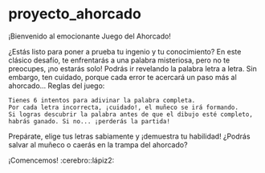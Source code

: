 # proyecto_ahorcado


¡Bienvenido al emocionante Juego del Ahorcado!

¿Estás listo para poner a prueba tu ingenio y tu conocimiento? En este clásico desafío, te enfrentarás a una palabra misteriosa, pero no te preocupes, ¡no estarás solo! Podrás ir revelando la palabra letra a letra. Sin embargo, ten cuidado, porque cada error te acercará un paso más al ahorcado...
Reglas del juego:

    Tienes 6 intentos para adivinar la palabra completa.
    Por cada letra incorrecta, ¡cuidado!, el muñeco se irá formando.
    Si logras descubrir la palabra antes de que el dibujo esté completo, habrás ganado. Si no... ¡perderás la partida!

Prepárate, elige tus letras sabiamente y ¡demuestra tu habilidad! ¿Podrás salvar al muñeco o caerás en la trampa del ahorcado?

¡Comencemos! :cerebro::lápiz2: